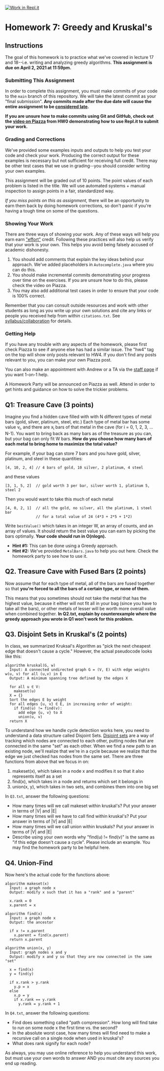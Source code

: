 [![Work in Repl.it](https://classroom.github.com/assets/work-in-replit-14baed9a392b3a25080506f3b7b6d57f295ec2978f6f33ec97e36a161684cbe9.svg)](https://classroom.github.com/online_ide?assignment_repo_id=4441377&assignment_repo_type=AssignmentRepo)
# Homework 7: Greedy and Kruskal's

## Instructions
The goal of this homework is to practice what we've covered in lecture 17 and
18--i.e. writing and analyzing greedy algorithms. **This assignment is due on
April 2, 2021 at 11:59pm.**

### Submitting This Assignment
In order to complete this assignment, you must make commits of your code to the
`main` branch of this repository. We will take the latest commit as your "final
submission". **Any commits made after the due date will cause the entire
assignment to be [considered late](https://csc4520.org/syllabus/#late-work).**

**If you are unsure how to make commits using Git and GitHub, check out the
[video on Piazza](https://piazza.com/class/kjkot7wwgl53ya?cid=16) from HW0
demonstrating how to use Repl.it to submit your work.**

### Grading and Corrections
We've provided some examples inputs and outputs to help you test your code and
check your work. Producing the correct output for these examples is necessary
but not sufficient for receiving full credit. There may be other test cases
that we use in grading--you should consider writing your own examples.

This assignment will be graded out of 10 points. The point values of each
problem is listed in the title. We will use automated systems + manual
inspection to assign points in a fair, standardized way.

*If you miss points on this as assignment,* there will be an opportunity to earn
them back by doing homework corrections, so don't panic if you're having a tough
time on some of the questions.

### Showing Your Work
There are three ways of showing your work. Any of these ways will help you earn
earn ["effort"](https://csc4520.org/syllabus/#assignment-breakdown) credit.
Following these practices will also help us verify that your work is your own.
This helps you avoid being falsely accused of academic dishonesty.

1. You should add comments that explain the key ideas behind your approach.
We've added placeholders in `Autocomplete.java` where you can do this.
2. You should make incremental commits demonstrating your progress over time on
the exercises. If you are unsure how to do this, please check the video on
Piazza.
3. You may also add additional test cases in order to ensure that your code is
100% correct.

Remember that you can consult outside resources and work with other students as
long as you write up your own solutions and cite any links or people you
received help from within `citations.txt`. See
[syllabus/collaboration](https://csc4520.org/syllabus/#collaboration) for
details.

### Getting Help
If you have any trouble with any aspects of the homework, please first check
Piazza to see if anyone else has had a similar issue. The "hw4" tag  on the top
will show only posts relevant to HW4. If you don't find any posts relevant to
you, you can make your own Piazza post.

You can also make an appointment with Andrew or a TA via the [staff
page](https://csc4520.org/staff/) if you want 1-on-1 help.

A Homework Party will be announced on Piazza as well. Attend in order to get
hints and guidance on how to solve the trickier problems.

## Q1: Treasure Cave (3 points)
Imagine you find a hidden cave filled with with N different types of metal bars
(gold, silver, platinum, steel, etc.) Each type of metal bar has some value
v<sub>i</sub>, and there are x<sub>i</sub> bars of that metal in the cave
(for i = 0, 1, 2, 3, ... N-1). You want to bring back as many bars as of the
treasure as you can, but your bag can only fit W bars. **How do you choose how
many bars of each metal to bring home to maximize the total value?**

For example, if your bag can store 7 bars and you have gold, silver, platinum,
and steel in these quantities:

    [4, 10, 2, 4] // 4 bars of gold, 10 silver, 2 platinum, 4 steel

and these values

    [3, 1, 5, 2]  // gold worth 3 per bar, silver worth 1, platinum 5, steel 2

Then you would want to take this much of each metal

    [4, 0, 2, 1]  // all the gold, no silver, all the platinum, 1 steel bar
                  // for a total value of 24 (4*3 + 2*5 + 1*2)

Write `bestValue()` which takes in an integer W, an array of counts, and an
array of values. It should return the best value you can earn by picking the
bars optimally. **Your code should run in O(nlogn).**

* **Hint #1:** This can be done using a Greedy approach.
* **Hint #2:** We've provided `MetalBars.java` to help you out here. Check the
homework party to see how to use it.

## Q2. Treasure Cave with Fused Bars (2 points)
Now assume that for each type of metal, all of the bars are fused together so
that **you're forced to all the bars of a certain type, or none of them.**

This means that you sometimes should not take the metal that has the highest
value, because it either will not fit all in your bag (since you have to take
all the bars), or other metals of lesser will be worth more overall value when
combined together. **In Q2.txt, explain by counterexample where the greedy
approach you wrote in Q1 won't work for this problem.**

## Q3. Disjoint Sets in Kruskal's (2 points)
In class, we summarized Kruksal's Algorithm as "pick the next cheapest edge that
doesn't cause a cycle." However, the actual pseudocode looks like this:
```
algorithm kruskal(G, w)
  Input: A connected undirected graph G = (V, E) with edge weights w(u, v) for all (u,v) in E
  Output: A minimum spanning tree defined by the edges X

  for all u ∈ V:
    makeset(u)
  X = {}
  Sort the edges E by weight
  for all edges {u, v} ∈ E, in increasing order of weight:
    if find(u) != find(v):
      add edge {u, v} to X
      union(u, v)
  return X
```

To understand how we handle cycle detectiion works here, you need to understand
a data structure called Disjoint Sets. [Disjoint
sets](https://en.wikipedia.org/wiki/Disjoint-set_data_structure) are a way of
tracking which nodes are connected to each other, putting nodes that are
connected in the same "set" as each other. When we find a new path to an
existing node, we'll realize that we're in a cycle because we realize that the
edge we just checked has nodes from the same set. There are three functions
from above that we focus in on:

1. makeset(x), which takes in a node x and modifies it so that it also represents itself as a set
2. find(x), which takes in a node and returns which set it belongs in
3. union(x, y), which takes in two sets, and combines them into one big set

In `Q3.txt`, answer the following questions:
* How many times will we call makeset within kruskal's? Put your answer in terms of |V| and |E|
* How many times will we have to call find within kruskal's? Put your answer in terms of |V| and |E|
* How many times will we call union within kruskals? Put your answer in terms of |V| and |E|
* Describe using your own words why "find(u) != find(v)" is the same as "if this
  edge doesn't cause a cycle". Please include an example. You may find the
  homework party to be helpful here.

## Q4. Union-Find
Now here's the actual code for the functions above:
```
algorithm makeset(x)
  Input: a graph node x
  Output: modify x such that it has a "rank" and a "parent"

  x.rank = 0
  x.parent = x

algorithm find(x)
  Input: a graph node x
  Output: the ancestor

  if x != x.parent
    x.parent = find(x.parent)
  return x.parent

algorithm union(x, y)
  Input: graph nodes x and y
  Output: modify x and y so that they are now connected in the same "set"

  x = find(x)
  y = find(y)

  if x.rank > y.rank
    y.p = x
  else
    x.p = y
    if x.rank == y.rank
      y.rank = y.rank + 1

```

In `Q4.txt`, answer the following questions:
* Find does something called "path compression". How long will find take to run on some node x the first time vs. the second?
* In the absolute worst case, how many times will find need to make a recursive call on a single node when used in kruskal's?
* What does rank signify for each node?

As always, you may use online reference to help you understand this work, but
must use your own words to answer AND you must cite any sources you end up
reading.
